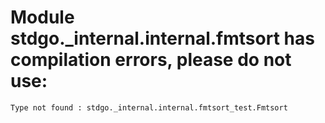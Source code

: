 # Module stdgo._internal.internal.fmtsort has compilation errors, please do not use:
```
Type not found : stdgo._internal.internal.fmtsort_test.Fmtsort

```

